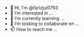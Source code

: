 - 👋 Hi, I’m @farizjul0793
- 👀 I’m interested in ...
- 🌱 I’m currently learning ...
- 💞️ I’m looking to collaborate on ...
- 📫 How to reach me ...

<!---
farizjul0793/farizjul0793 is a ✨ special ✨ repository because its `README.md` (this file) appears on your GitHub profile.
You can click the Preview link to take a look at your changes.
--->
